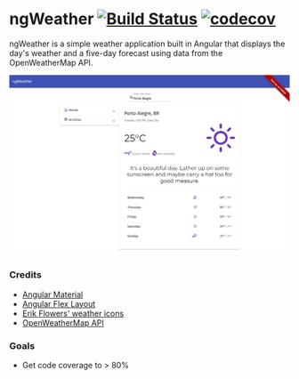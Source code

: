 # ngWeather   [![Build Status](https://travis-ci.org/denniskigen/ng-weather.svg?branch=master)](https://travis-ci.org/denniskigen/ng-weather)   [![codecov](https://codecov.io/gh/denniskigen/ng-weather/branch/master/graph/badge.svg)](https://codecov.io/gh/denniskigen/ng-weather)

ngWeather is a simple weather application built in Angular that displays the day's weather and a five-day forecast using data from the  OpenWeatherMap API.

![Home page](https://github.com/denniskigen/ng-weather/blob/master/src/assets/screen.png)

### Credits
  - [Angular Material](https://material.angular.io)
  - [Angular Flex Layout](https://github.com/angular/flex-layout)
  - [Erik Flowers' weather icons](https://github.com/erikflowers/weather-icons)
  - [OpenWeatherMap API](https://openweathermap.org/api)

### Goals

  - Get code coverage to > 80%